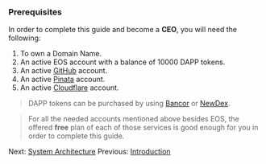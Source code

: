 ### Prerequisites <a name="prerequisites"></a>

In order to complete this guide and become a **CEO**, you will need the following:

1. To own a Domain Name.
2. An active EOS account with a balance of 10000 DAPP tokens.  
3. An active [GitHub](https://github.com/) account.
4. An active [Pinata](https://pinata.cloud/signup) account.
5. An active [Cloudflare](https://dash.cloudflare.com/sign-up) account. 

  > DAPP tokens can be purchased by using [Bancor](https://www.bancor.network) or [NewDex](https://www.newdex.io).

  > For all the needed accounts mentioned above besides EOS, the offered **free** plan of each of those services is good enough for you in order to complete this guide.


Next: [System Architecture](03-architecture.md)
Previous: [Introduction](01-introduction.md)